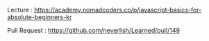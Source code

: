Lecture : https://academy.nomadcoders.co/p/javascript-basics-for-absolute-beginners-kr

Pull Request : https://github.com/neverlish/Learned/pull/149
